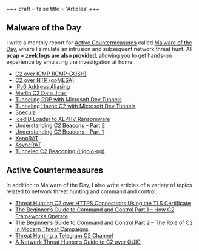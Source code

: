 +++
draft = false
title = 'Articles'
+++
## Malware of the Day
I write a monthly report for [Active Countermeasures](activecountermeasures.com) called [Malware of the Day](https://www.activecountermeasures.com/category/malware-of-the-day/), where I simulate an intrusion and
subsequent network threat hunt. All **pcap + zeek logs are also provided**, allowing you to get hands-on experience by emulating the investigation
at home.

- [C2 over ICMP (ICMP-GOSH)](https://www.activecountermeasures.com/malware-of-the-day-c2-over-icmp-icmp-gosh/)
- [C2 over NTP (goMESA)](https://www.activecountermeasures.com/malware-of-the-day-c2-over-ntp-gomesa/)
- [IPv6 Address Aliasing](https://www.activecountermeasures.com/malware-of-the-day-ipv6-address-aliasing/)
- [Merlin C2 Data Jitter](https://www.activecountermeasures.com/malware-of-the-day-merlin-c2-data-jitter/)
- [Tunneling RDP with Microsoft Dev Tunnels](https://www.activecountermeasures.com/malware-of-the-day-tunneling-rdp-with-microsoft-dev-tunnels/)
- [Tunneling Havoc C2 with Microsoft Dev Tunnels](https://www.activecountermeasures.com/malware-of-the-day-tunneling-havoc-c2-with-microsoft-dev-tunnels/)
- [Specula](https://www.activecountermeasures.com/malware-of-the-day-specula/)
- [IcedID Loader to ALPHV Ransomware](https://www.activecountermeasures.com/malware-of-the-day-icedid-loader-to-alphv-ransomware-campaign/)
- [Understanding C2 Beacons – Part 2](https://www.activecountermeasures.com/malware-of-the-day-understanding-c2-beacons-part-2-of-2/)
- [Understanding C2 Beacons – Part 1](https://www.activecountermeasures.com/malware-of-the-day-understanding-c2-beacons-part-1-of-2/)
- [XenoRAT](https://www.activecountermeasures.com/malware-of-the-day-xenorat/)
- [AsyncRAT](https://www.activecountermeasures.com/malware-of-the-day-asyncrat/)
- [Tunneled C2 Beaconing (Ligolo-ng)](https://www.activecountermeasures.com/malware-of-the-day-tunneled-c2-beaconing/)

## Active Countermeasures
In addition to Malware of the Day, I also write articles of a variety of topics related to network threat hunting and command and control.

- [Threat Hunting C2 over HTTPS Connections Using the TLS Certificate](https://www.activecountermeasures.com/threat-hunting-c2-over-https-connections-using-the-tls-certificate/)
- [The Beginner’s Guide to Command and Control Part 1 – How C2 Frameworks Operate](https://www.activecountermeasures.com/the-beginners-guide-to-command-and-control-part-1-how-c2-frameworks-operate/)
- [The Beginner’s Guide to Command and Control Part 2 – The Role of C2 in Modern Threat Campaigns](https://www.activecountermeasures.com/the-beginners-guide-to-command-and-control-part-2-the-role-of-c2-in-modern-threat-campaigns/)
- [Threat Hunting a Telegram C2 Channel](https://www.activecountermeasures.com/threat-hunting-a-telegram-c2-channel/)
- [A Network Threat Hunter’s Guide to C2 over QUIC](https://www.activecountermeasures.com/a-network-threat-hunters-guide-to-c2-over-quic/)